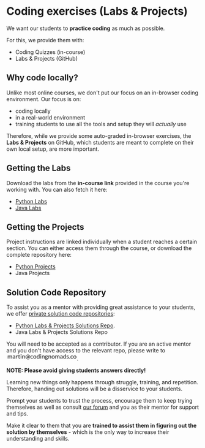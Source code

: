 # Coding exercises (Labs & Projects)

We want our students to **practice coding** as much as possible.

For this, we provide them with:
* Coding Quizzes (in-course)
* Labs & Projects (GitHub)

## Why code locally?

Unlike most online courses, we don't put our focus on an in-browser coding environment. Our focus is on:

* coding locally
* in a real-world environment
* training students to use all the tools and setup they will _actually_ use

Therefore, while we provide some auto-graded in-browser exercises, the **Labs & Projects** on GitHub, which students are meant to complete on their own local setup, are more important.

## Getting the Labs

Download the labs from the **in-course link** provided in the course you're working with. You can also fetch it here:

* [Python Labs](https://github.com/CodingNomads/python_fundamentals)
* [Java Labs](https://github.com/CodingNomads/online-java-fundamentals)

## Getting the Projects

Project instructions are linked individually when a student reaches a certain section. You can either access them through the course, or download the complete repository here:

* [Python Projects](https://github.com/CodingNomads/python_miniprojects)
* Java Projects

## Solution Code Repository

To assist you as a mentor with providing great assistance to your students, we offer <ins>private solution code repositories</ins>:

* [Python Labs & Projects Solutions Repo](https://github.com/martin-martin/python-fundamentals-solutions).
* Java Labs & Projects Solutions Repo

You will need to be accepted as a contributor. If you are an active mentor and you don't have access to the relevant repo, please write to <img style="display: inline-block;" alt="contact address for martin" src="../images/email_martin.png"/>.

**NOTE: Please avoid giving students answers directly!**

Learning new things only happens through struggle, training, and repetition. Therefore, handing out solutions will be a disservice to your students.

Prompt your students to trust the process, encourage them to keep trying themselves as well as consult [our forum](https://forum.codingnomads.co/) and you as their mentor for support and tips.

Make it clear to them that you are **trained to assist them in figuring out the solution by themselves** - which is the only way to increase their understanding and skills.
